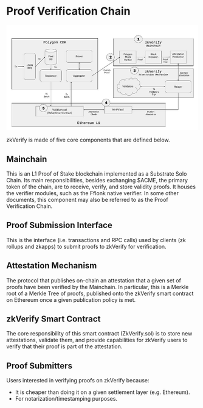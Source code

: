 # Proof Verification Chain

![alt_text](./img/zkverifyarch.png)

zkVerify is made of five core components that are defined below.

## Mainchain
This is an L1 Proof of Stake blockchain implemented as a Substrate Solo Chain. Its main responsibilities, besides exchanging $ACME, the primary token of the chain, are to receive, verify, and store validity proofs.  It houses the verifier modules, such as the Fflonk native verifier.  In some other documents, this component may also be referred to as the Proof Verification Chain.

## Proof Submission Interface
This is the interface (i.e. transactions and RPC calls) used by clients (zk rollups and zkapps) to submit proofs to zkVerify for verification.

## Attestation Mechanism
The protocol that publishes on-chain an attestation that a given set of proofs have been verified by the Mainchain. In particular, this is a Merkle root of a Merkle Tree of proofs, published onto the zkVerify smart contract on Ethereum once a given publication policy is met.

## zkVerify Smart Contract
The core responsibility of this smart contract (ZkVerify.sol) is to store new attestations, validate them, and provide capabilities for zkVerify users to verify that their proof is part of the attestation.

## Proof Submitters
Users interested in verifying proofs on zkVerify because:
 - It is cheaper than doing it on a given settlement layer (e.g. Ethereum).
 - For notarization/timestamping purposes.
